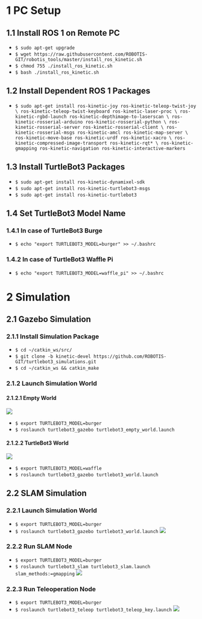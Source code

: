 # 1 PC Setup

## 1.1	Install ROS 1 on Remote PC
* `$ sudo apt-get upgrade`
* `$ wget https://raw.githubusercontent.com/ROBOTIS-GIT/robotis_tools/master/install_ros_kinetic.sh`
* `$ chmod 755 ./install_ros_kinetic.sh `
* `$ bash ./install_ros_kinetic.sh`

## 1.2	Install Dependent ROS 1 Packages
* `$ sudo apt-get install ros-kinetic-joy ros-kinetic-teleop-twist-joy \
  ros-kinetic-teleop-twist-keyboard ros-kinetic-laser-proc \
  ros-kinetic-rgbd-launch ros-kinetic-depthimage-to-laserscan \
  ros-kinetic-rosserial-arduino ros-kinetic-rosserial-python \
  ros-kinetic-rosserial-server ros-kinetic-rosserial-client \
  ros-kinetic-rosserial-msgs ros-kinetic-amcl ros-kinetic-map-server \
  ros-kinetic-move-base ros-kinetic-urdf ros-kinetic-xacro \
  ros-kinetic-compressed-image-transport ros-kinetic-rqt* \
  ros-kinetic-gmapping ros-kinetic-navigation ros-kinetic-interactive-markers`

## 1.3	Install TurtleBot3 Packages
* `$ sudo apt-get install ros-kinetic-dynamixel-sdk`
* `$ sudo apt-get install ros-kinetic-turtlebot3-msgs`
* `$ sudo apt-get install ros-kinetic-turtlebot3`

## 1.4	Set TurtleBot3 Model Name

### 1.4.1 In case of TurtleBot3 Burge
* `$ echo "export TURTLEBOT3_MODEL=burger" >> ~/.bashrc`
### 1.4.2 In case of TurtleBot3 Waffle Pi 
* `$ echo "export TURTLEBOT3_MODEL=waffle_pi" >> ~/.bashrc`

# 2 Simulation

## 2.1 Gazebo Simulation
### 2.1.1 Install Simulation Package
* `$ cd ~/catkin_ws/src/`
* `$ git clone -b kinetic-devel https://github.com/ROBOTIS-GIT/turtlebot3_simulations.git`
* `$ cd ~/catkin_ws && catkin_make`

### 2.1.2 Launch Simulation World

#### 2.1.2.1 Empty World
![](file:///C:/Users/PC/Desktop/%D8%B5%D9%88%D8%B1%D8%A91.png)
* `$ export TURTLEBOT3_MODEL=burger`
* `$ roslaunch turtlebot3_gazebo turtlebot3_empty_world.launch`

#### 2.1.2.2 TurtleBot3 World
![](file:///C:/Users/PC/Desktop/%D8%B5%D9%88%D8%B1%D8%A92.png)
* `$ export TURTLEBOT3_MODEL=waffle`
* `$ roslaunch turtlebot3_gazebo turtlebot3_world.launch`

## 2.2 SLAM Simulation

### 2.2.1 Launch Simulation World
* `$ export TURTLEBOT3_MODEL=burger`
* `$ roslaunch turtlebot3_gazebo turtlebot3_world.launch`
![](file:///C:/Users/PC/Desktop/%D8%B5%D9%88%D8%B1%D8%A92.png)

### 2.2.2 Run SLAM Node
* `$ export TURTLEBOT3_MODEL=burger`
* `$ roslaunch turtlebot3_slam turtlebot3_slam.launch slam_methods:=gmapping`
![](file:///C:/Users/PC/Desktop/%D8%B5%D9%88%D8%B1%D8%A94.png)

### 2.2.3 Run Teleoperation Node
* `$ export TURTLEBOT3_MODEL=burger`
* `$ roslaunch turtlebot3_teleop turtlebot3_teleop_key.launch`
![](file:///C:/Users/PC/Desktop/%D8%B5%D9%88%D8%B1%D8%A95.png)
